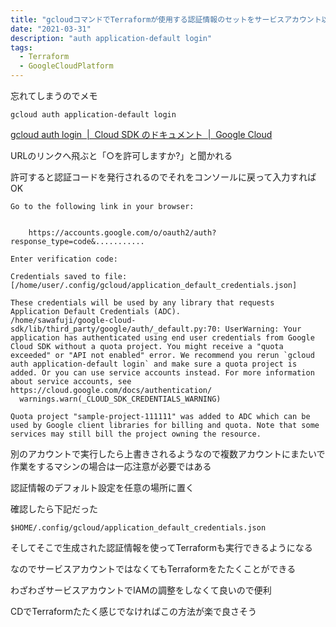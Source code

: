 ```yaml
---
title: "gcloudコマンドでTerraformが使用する認証情報のセットをサービスアカウント以外で行う"
date: "2021-03-31"
description: "auth application-default login"
tags:
  - Terraform
  - GoogleCloudPlatform
---
```


忘れてしまうのでメモ

```
gcloud auth application-default login
```

[gcloud auth login  |  Cloud SDK のドキュメント  |  Google Cloud](https://cloud.google.com/sdk/gcloud/reference/auth/login?hl=ja)

URLのリンクへ飛ぶと「○を許可しますか?」と聞かれる

許可すると認証コードを発行されるのでそれをコンソールに戻って入力すればOK

```
Go to the following link in your browser:


    https://accounts.google.com/o/oauth2/auth?response_type=code&...........

Enter verification code: 
```

```
Credentials saved to file: [/home/user/.config/gcloud/application_default_credentials.json]

These credentials will be used by any library that requests Application Default Credentials (ADC).
/home/sawafuji/google-cloud-sdk/lib/third_party/google/auth/_default.py:70: UserWarning: Your application has authenticated using end user credentials from Google Cloud SDK without a quota project. You might receive a "quota exceeded" or "API not enabled" error. We recommend you rerun `gcloud auth application-default login` and make sure a quota project is added. Or you can use service accounts instead. For more information about service accounts, see https://cloud.google.com/docs/authentication/
  warnings.warn(_CLOUD_SDK_CREDENTIALS_WARNING)

Quota project "sample-project-111111" was added to ADC which can be used by Google client libraries for billing and quota. Note that some services may still bill the project owning the resource.
```

別のアカウントで実行したら上書きされるようなので複数アカウントにまたいで作業をするマシンの場合は一応注意が必要ではある

認証情報のデフォルト設定を任意の場所に置く

確認したら下記だった

`$HOME/.config/gcloud/application_default_credentials.json`

そしてそこで生成された認証情報を使ってTerraformも実行できるようになる

なのでサービスアカウントではなくてもTerraformをたたくことができる

わざわざサービスアカウントでIAMの調整をしなくて良いので便利

CDでTerraformたたく感じでなければこの方法が楽で良さそう
